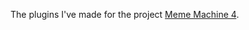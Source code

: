 The plugins I've made for the project [Meme Machine 4](https://github.com/Mister4Eyes/MemeMachine4).